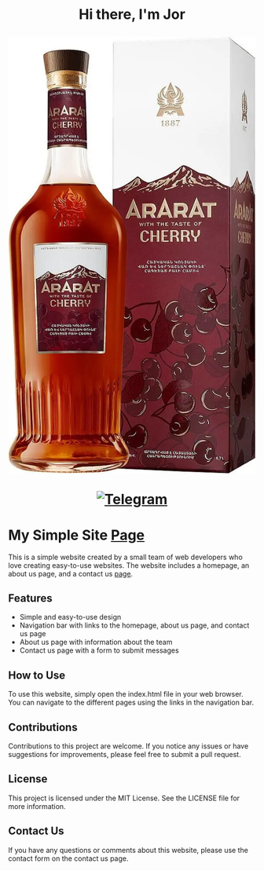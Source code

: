 <h1 align="center">Hi there, I'm Jor</a> 

![image](https://raw.githubusercontent.com/jorsim228/practice/main/0_0_orig.png)

[![Telegram](https://raw.githubusercontent.com/Patrolavia/telegram-badge/master/chat.svg)](https://t.me/+h_7C4jH1I784NThi)


# My Simple Site [Page](https://jorsim228.github.io/practice/)

This is a simple website created by a small team of web developers who love creating easy-to-use websites. The website includes a homepage, an about us page, and a contact us [page](https://jorsim228.github.io/practice/). 

## Features

- Simple and easy-to-use design
- Navigation bar with links to the homepage, about us page, and contact us page
- About us page with information about the team
- Contact us page with a form to submit messages

## How to Use

To use this website, simply open the index.html file in your web browser. You can navigate to the different pages using the links in the navigation bar.

## Contributions

Contributions to this project are welcome. If you notice any issues or have suggestions for improvements, please feel free to submit a pull request.

## License

This project is licensed under the MIT License. See the LICENSE file for more information.

## Contact Us

If you have any questions or comments about this website, please use the contact form on the contact us page.